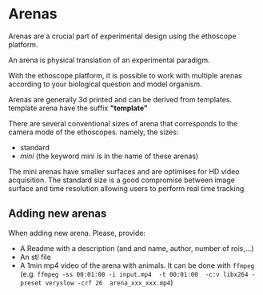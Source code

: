 Arenas
==================

Arenas are a crucial part of experimental design using the ethoscope platform.

An arena is physical translation of an experimental paradigm.

With the ethoscope platform, it is possible to work with multiple arenas according to your biological question and model organism.

Arenas are generally 3d printed and can be derived from templates.
template arena have the suffix **"template"**

There are several conventional sizes of arena that corresponds to the camera mode of the ethoscopes.
namely, the sizes:

* standard 
* *mini* (the keyword mini is in the name of these arenas)

The mini arenas have smaller surfaces and are optimises for HD video acquisition.
The standard size is a good compromise between image surface and time resolution allowing users to perform real time tracking

Adding new arenas
--------------------------

When adding new arena. Please, provide:

* A Readme with a description (and and name, author, number of rois,...)
* An stl file
* A 1min mp4 video of the arena with animals. It can be done with `ffmpeg` (e.g. `ffmpeg -ss 00:01:00 -i input.mp4  -t 00:01:00  -c:v libx264 -preset veryslow -crf 26  arena_xxx_xxx.mp4`)



 
 

